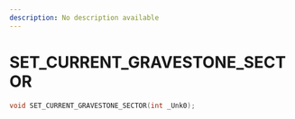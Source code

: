 ```yaml
---
description: No description available 
---
```


# SET_CURRENT_GRAVESTONE_SECTOR

```cpp
void SET_CURRENT_GRAVESTONE_SECTOR(int _Unk0);
```